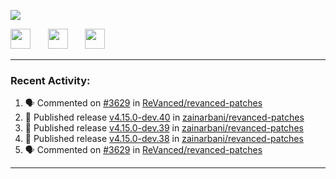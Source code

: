 <p align="left">
  <!-- Typing SVG by DenverCoder1 - https://github.com/DenverCoder1/readme-typing-svg -->
  <a href="https://github.com/DenverCoder1/readme-typing-svg">
    <img src="https://readme-typing-svg.demolab.com/?lines=Hello%2E%2E%2E;Im%20Zain;&font=Fira%20Code&center=false&width=440&height=45&color=00FFFF&vCenter=true&pause=1000&size=22" /></a>
</p>

<p align="left">
  <a href="https://www.youtube.com/@zainarbani"><img width="32px" src="https://www.freeiconspng.com/uploads/youtube-subscribe-png-youtube-subscribe-to-5.png"/></a>
  &#8287;&#8287;&#8287;&#8287;&#8287;
  <a href="https://discord.com/invite/4dMPpvKm"><img width="32px" src="https://www.freeiconspng.com/uploads/discord-icon-7.png"/></a>
  &#8287;&#8287;&#8287;&#8287;&#8287;
  <a href="https://t.me/AnotherZain"><img width="32px" src="https://www.freeiconspng.com/uploads/telegram-icon-1.png"></a>
</p>

---

<h3>Recent Activity:</h3>

<!-- https://github.com/jamesgeorge007/github-activity-readme -->
<!--START_SECTION:activity-->
1. 🗣 Commented on [#3629](https://github.com/ReVanced/revanced-patches/pull/3629#issuecomment-2354464548) in [ReVanced/revanced-patches](https://github.com/ReVanced/revanced-patches)
2. 🚀 Published release [v4.15.0-dev.40](https://github.com/zainarbani/revanced-patches/releases/tag/v4.15.0-dev.40) in [zainarbani/revanced-patches](https://github.com/zainarbani/revanced-patches)
3. 🚀 Published release [v4.15.0-dev.39](https://github.com/zainarbani/revanced-patches/releases/tag/v4.15.0-dev.39) in [zainarbani/revanced-patches](https://github.com/zainarbani/revanced-patches)
4. 🚀 Published release [v4.15.0-dev.38](https://github.com/zainarbani/revanced-patches/releases/tag/v4.15.0-dev.38) in [zainarbani/revanced-patches](https://github.com/zainarbani/revanced-patches)
5. 🗣 Commented on [#3629](https://github.com/ReVanced/revanced-patches/pull/3629#issuecomment-2353755657) in [ReVanced/revanced-patches](https://github.com/ReVanced/revanced-patches)
<!--END_SECTION:activity-->

---
